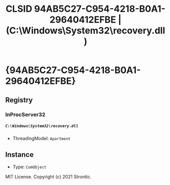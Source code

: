 ﻿---
title: "CLSID 94AB5C27-C954-4218-B0A1-29640412EFBE | (C:\\Windows\\System32\\recovery.dll)"
excerpt: What is COM-Object CLSID 94AB5C27-C954-4218-B0A1-29640412EFBE?
---

# {94AB5C27-C954-4218-B0A1-29640412EFBE}


## Registry


### InProcServer32

##### `C:\Windows\System32\recovery.dll`
* ThreadingModel: `Apartment`

## Instance

* Type: `ComObject`

MIT License. Copyright (c) 2021 Strontic.


